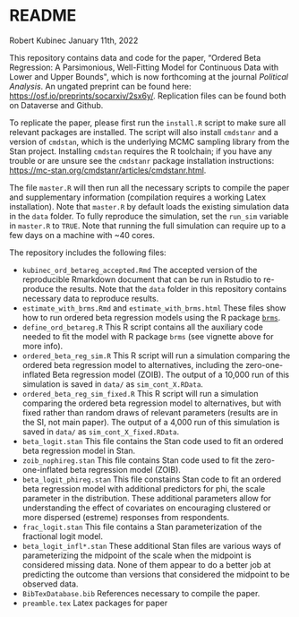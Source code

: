 README
================
Robert Kubinec
January  11th, 2022

This repository contains data and code for the paper, “Ordered Beta Regression: A Parsimonious, Well-Fitting Model for Continuous Data with Lower and Upper Bounds", which is  now forthcoming at the journal *Political Analysis*. An ungated preprint can be found here: https://osf.io/preprints/socarxiv/2sx6y/. Replication files can be found both on Dataverse and Github. 

To replicate the paper, please first run the `install.R` script to make sure all relevant packages are installed. The script will also install `cmdstanr` and a version of `cmdstan`, which is the underlying MCMC sampling library from the Stan project. Installing `cmdstan` requires the R toolchain; if you have any trouble or are unsure see the `cmdstanr` package installation instructions: https://mc-stan.org/cmdstanr/articles/cmdstanr.html.

The file `master.R` will then run all the necessary scripts to compile the paper and supplementary information  (compilation requires a working Latex installation). Note that `master.R` by default loads the existing simulation data in the `data` folder. To fully reproduce the simulation, set the `run_sim` variable in `master.R` to `TRUE`. Note that running the full simulation can require up to a few days on a machine with ~40 cores. 

The repository includes the following files:

  - `kubinec_ord_betareg_accepted.Rmd` The accepted version of the reproducible Rmarkdown document that can
    be run in Rstudio to re-produce the results. Note that the `data`
    folder in this repository contains necessary data to reproduce
    results.
  - `estimate_with_brms.Rmd` and `estimate_with_brms.html` These files
    show how to run ordered beta regression models using the R package
    [`brms`](https://cran.r-project.org/web/packages/brms/vignettes/brms_overview.pdf).
  - `define_ord_betareg.R` This R script contains all the auxiliary code
    needed to fit the model with R package `brms` (see vignette above
    for more info).
  - `ordered_beta_reg_sim.R` This R script will run a simulation
    comparing the ordered beta regression model to alternatives,
    including the zero-one-inflated Beta regression model (ZOIB). The
    output of a 10,000 run of this simulation is saved in `data/` as `sim_cont_X.RData`.
  - `ordered_beta_reg_sim_fixed.R` This R script will run a simulation
    comparing the ordered beta regression model to alternatives, but with fixed rather than random draws 
    of relevant parameters (results are in the SI, not main paper). The
    output of a 4,000 run of this simulation is saved in `data/` as `sim_cont_X_fixed.RData`.
  - `beta_logit.stan` This file contains the Stan code used to fit an
    ordered beta regression model in Stan.
  - `zoib_nophireg.stan` This file contains Stan code used to fit the
    zero-one-inflated beta regression model (ZOIB).
  - `beta_logit_phireg.stan` This file constains Stan code to fit an
    ordered beta regression model with additional predictors for phi,
    the scale parameter in the distribution. These additional parameters
    allow for understanding the effect of covariates on encouraging
    clustered or more dispersed (estreme) responses from respondents.
  - `frac_logit.stan` This file contains a Stan parameterization of the 
    fractional logit model.
  - `beta_logit_infl*.stan` These additional Stan files are various ways
    of parameterizing the midpoint of the scale when the midpoint is
    considered missing data. None of them appear to do a better job at
    predicting the outcome than versions that considered the midpoint to
    be observed data.
  - `BibTexDatabase.bib` References necessary  to compile the paper.
  - `preamble.tex` Latex packages for paper
